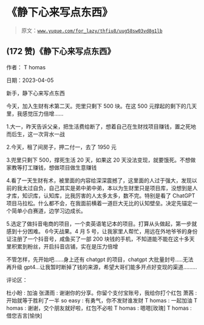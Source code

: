# 《静下心来写点东西》

> 原文：[`www.yuque.com/for_lazy/thfiu8/uug58sw03vd8g1lb`](https://www.yuque.com/for_lazy/thfiu8/uug58sw03vd8g1lb)



## (172 赞)《静下心来写点东西》 

作者： T homas 

日期：2023-04-05 

新手，静下心来写点东西 

今天，加入生财有术第二天。兜里只剩下 500 块。在这 500 元撑起的剩下的几天里，我感觉压力倍增…… 

1.大一，昨天告诉父亲，把生活费给断了，想着自己在生财找项目赚钱，置之死地而后生，这一次背水一战 

2.今天，租了间房子，押二付一，去了 1950 元 

3.兜里只剩下 500，撑死生活 20 天，如果这 20 天没法变现，就要饿死。不想做家教等打工赚钱，想做项目做生意赚钱 

4.看了一天生财有术，被里面的内容给深深震撼了，这里面的人过于强大，发现以前的我太过自负，自己其实是弟中弟中弟，本以为生财里只是项目库，没想到是人才库，知识库，认知库，比我厉害的人太多太多，数不完。特别是看了 ChatGPT 项目马拉松。什么都不会，在我面前横着一道巨大无比的认知壁垒。决定先锚定一个简单小白赛道，边学习边成长。 

5.选定了做抖音电商的项目，一个卖英语笔记本的项目。打算从头做起，第一步就感到十分困难。 <ne-oli index-type="0"><ne-oli-i>6</ne-oli-i><ne-oli-c class="ne-oli-content" id="u07956ba8" data-lake-id="u07956ba8">今天战果。4 月 5 号，让我家里人帮忙，用远在外地爷爷的身份证注册了一个抖音号，咸鱼买了一部 200 块钱的手机，不知道能不能在这十多天里积累到粉丝，开启抖音店铺，实在是压力倍增</ne-oli-c></ne-oli> 

不管怎样，先开始吧……身上还有 chatgpt 的项目，chatgpt 大批量封号…..无法再升级 gpt4…让我暂时断掉了钱的来源，希望大哥们能多开点好变现的渠道……… 

评论区： 

杜小盼 : 加油 张潇雨 : 谢谢你的分享。你留个支付宝账号，我给你打个红包 萧茜 : 开始就等于胜利了一半 so easy : 有勇气，你不发财谁发财 T homas : 一起加油 T homas : 谢谢，交个朋友就好啦，红包不必啦 T homas : 嗯嗯[玫瑰] T homas : 借您吉言[愉快]